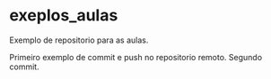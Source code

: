 # exeplos_aulas
Exemplo de repositorio para as aulas.

Primeiro exemplo de commit e push no repositorio remoto.
Segundo commit.
